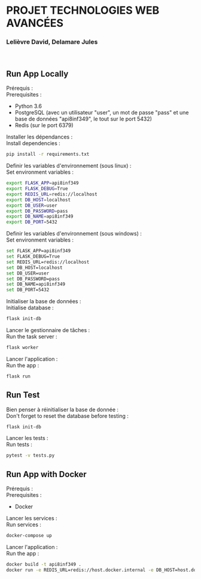 # PROJET TECHNOLOGIES WEB AVANCÉES
### Lelièvre David, Delamare Jules
<br />

## Run App Locally

Prérequis :<br />
Prerequisites :
- Python 3.6
- PostgreSQL (avec un utilisateur "user", un mot de passe "pass" et une base de données "api8inf349", le tout sur le port 5432)
- Redis (sur le port 6379)

Installer les dépendances :<br />
Install dependencies :
```sh
pip install -r requirements.txt
```
Definir les variables d'environnement (sous linux) :<br />
Set environment variables :
```sh
export FLASK_APP=api8inf349
export FLASK_DEBUG=True
export REDIS_URL=redis://localhost
export DB_HOST=localhost
export DB_USER=user
export DB_PASSWORD=pass
export DB_NAME=api8inf349
export DB_PORT=5432
```
Definir les variables d'environnement (sous windows) :<br />
Set environment variables :
```sh
set FLASK_APP=api8inf349
set FLASK_DEBUG=True
set REDIS_URL=redis://localhost
set DB_HOST=localhost
set DB_USER=user
set DB_PASSWORD=pass
set DB_NAME=api8inf349
set DB_PORT=5432
```

Initialiser la base de données : <br />
Initialise database :
```sh
flask init-db 
```

Lancer le gestionnaire de tâches :<br />
Run the task server :
```sh
flask worker
```
Lancer l'application :<br />
Run the app :
```sh
flask run
```
## Run Test 
Bien penser à réinitialiser la base de donnée :<br />
Don't forget to reset the database before testing :
```sh
flask init-db 
```

Lancer les tests :<br />
Run tests :
```sh
pytest -v tests.py
```

## Run App with Docker
Prérequis :<br />
Prerequisites :
- Docker

Lancer les services :<br />
Run services :
```sh
docker-compose up
```
Lancer l'application :<br />
Run the app :
```sh
docker build -t api8inf349 .
docker run -e REDIS_URL=redis://host.docker.internal -e DB_HOST=host.docker.internal -e DB_USER=user -e DB_PASSWORD=pass -e DB_NAME=api8inf349 -e DB_PORT=5432 -p 5000:5000 api8inf349
```
```

